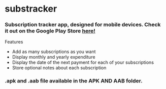 # substracker

### Subscription tracker app, designed for mobile devices. Check it out on the Google Play Store [here!](https://play.google.com/store/apps/details?id=com.desolate.substracker)

Features
- Add as many subscriptions as you want
- Display monthly and yearly expenditure
- Display the date of the next payment for each of your subscriptions
- Store optional notes about each subscription

### .apk and .aab file available in the APK AND AAB folder.

